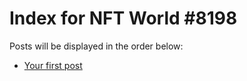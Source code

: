# Index for NFT World #8198
Posts will be displayed in the order below:

- [Your first post](./001-first.md)

